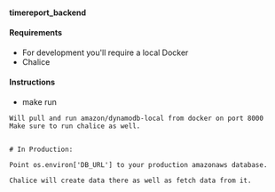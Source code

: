 #### timereport_backend

#### Requirements

- For development you'll require a local Docker
- Chalice

#### Instructions

- make run

```
Will pull and run amazon/dynamodb-local from docker on port 8000
Make sure to run chalice as well.


# In Production:

Point os.environ['DB_URL'] to your production amazonaws database.

Chalice will create data there as well as fetch data from it.

